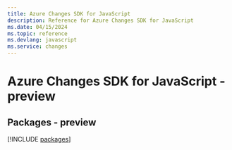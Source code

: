 ```yaml
---
title: Azure Changes SDK for JavaScript
description: Reference for Azure Changes SDK for JavaScript
ms.date: 04/15/2024
ms.topic: reference
ms.devlang: javascript
ms.service: changes
---
```

# Azure Changes SDK for JavaScript - preview
## Packages - preview
[!INCLUDE [packages](changes-index.md)]